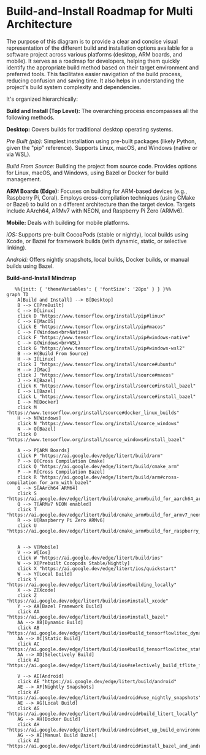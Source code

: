 #  Build-and-Install Roadmap for Multi Architecture
 

The purpose of this diagram is to provide a clear and concise visual representation of the different build and installation options available for a software project across various platforms (desktop, ARM boards, and mobile). It serves as a roadmap for developers, helping them quickly identify the appropriate build method based on their target environment and preferred tools. This facilitates easier navigation of the build process, reducing confusion and saving time. It also helps in understanding the project's build system complexity and dependencies.

It's organized hierarchically:

**Build and Install (Top Level):** The overarching process encompasses all the following methods.

**Desktop:** Covers builds for traditional desktop operating systems.

*Pre Built (pip):* Simplest installation using pre-built packages (likely Python, given the "pip" reference). Supports Linux, macOS, and Windows (native or via WSL).

*Build From Source:* Building the project from source code. Provides options for Linux, macOS, and Windows, using Bazel or Docker for build management.

**ARM Boards (Edge):** Focuses on building for ARM-based devices (e.g., Raspberry Pi, Coral). Employs cross-compilation techniques (using CMake or Bazel) to build on a different architecture than the target device. Targets include AArch64, ARMv7 with NEON, and Raspberry Pi Zero (ARMv6).

**Mobile:** Deals with building for mobile platforms.

*iOS:* Supports pre-built CocoaPods (stable or nightly), local builds using Xcode, or Bazel for framework builds (with dynamic, static, or selective linking).

*Android:* Offers nightly snapshots, local builds, Docker builds, or manual builds using Bazel.



****Build-and-Install Mindmap****

```mermaid
   %%{init: { 'themeVariables': { 'fontSize': '28px' } } }%%
graph TD
    A[Build and Install] --> B[Desktop]
    B --> C[PreBuilt]
    C --> D[Linux]
    click D "https://www.tensorflow.org/install/pip#linux"
    C --> E[MacOS]
    click E "https://www.tensorflow.org/install/pip#macos"
    C --> F(Windows<br>Native)
    click F "https://www.tensorflow.org/install/pip#windows-native"
    C --> G(Windows<br>WSL)
    click G "https://www.tensorflow.org/install/pip#windows-wsl2"
    B --> H(Build From Source)
    H --> I[Linux]
    click I "https://www.tensorflow.org/install/source#ubuntu"
    H --> J[Mac]
    click J "https://www.tensorflow.org/install/source#macos"
    J --> K[Bazel]
    click K "https://www.tensorflow.org/install/source#install_bazel"
    I --> L[Bazel]
    click L "https://www.tensorflow.org/install/source#install_bazel"
    I --> M[Docker]
    click M "https://www.tensorflow.org/install/source#docker_linux_builds"
    H --> N[Windows]
    click N "https://www.tensorflow.org/install/source_windows"
    N --> O[Bazel]
    click O "https://www.tensorflow.org/install/source_windows#install_bazel"

    A --> P[ARM Boards]
    click P "https://ai.google.dev/edge/litert/build/arm"
    P --> Q[Cross Compilation Cmake]
    click Q "https://ai.google.dev/edge/litert/build/cmake_arm"
    P --> R[Cross Compilation Bazel]
    click R "https://ai.google.dev/edge/litert/build/arm#cross-compilation_for_arm_with_bazel"
    Q --> S[AArch64 ARM64]
    click S "https://ai.google.dev/edge/litert/build/cmake_arm#build_for_aarch64_arm64"
    Q --> T[ARMv7 NEON enabled]
    click T "https://ai.google.dev/edge/litert/build/cmake_arm#build_for_armv7_neon_enabled"
    R --> U[Raspberry Pi Zero ARMv6]
    click U "https://ai.google.dev/edge/litert/build/cmake_arm#build_for_raspberry_pi_zero_armv6"


    A --> V[Mobile]
    V --> W[Ios]
    click W "https://ai.google.dev/edge/litert/build/ios"
    W --> X[Prebuilt Cocopods Stable/Nightly]
    click X "https://ai.google.dev/edge/litert/ios/quickstart"
    W --> Y[Local Build]
    click Y "https://ai.google.dev/edge/litert/build/ios#building_locally"
    X --> Z[Xcode]
    click Z "https://ai.google.dev/edge/litert/build/ios#install_xcode"
    Y --> AA[Bazel Framework Build]
    click AA "https://ai.google.dev/edge/litert/build/ios#install_bazel"
    AA --> AB[Dynamic Build]
    click AB "https://ai.google.dev/edge/litert/build/ios#build_tensorflowlitec_dynamic_framework_recommended"
    AA --> AC[Static Build]
    click AC "https://ai.google.dev/edge/litert/build/ios#build_tensorflowlitec_static_framework"
    AA --> AD[Selectively Build]
    click AD "https://ai.google.dev/edge/litert/build/ios#selectively_build_tflite_frameworks"

    V --> AE[Android]
    click AE "https://ai.google.dev/edge/litert/build/android"
    AE --> AF[Nightly Snapshots]
    click AF "https://ai.google.dev/edge/litert/build/android#use_nightly_snapshots"
    AE --> AG[Local Build]
    click AG "https://ai.google.dev/edge/litert/build/android#build_litert_locally"
    AG --> AH[Docker Build]
    click AH "https://ai.google.dev/edge/litert/build/android#set_up_build_environment_using_docker"
    AG --> AI[Manual Build Bazel]
    click AI "https://ai.google.dev/edge/litert/build/android#install_bazel_and_android_prerequisites"







